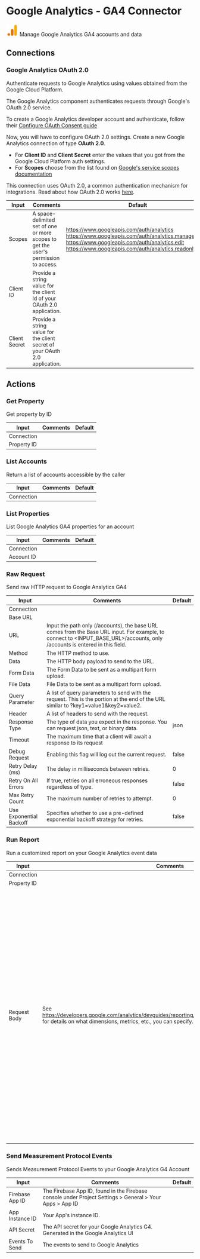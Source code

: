 # Google Analytics - GA4 Connector

![Google Analytics - GA4](./assets/google-analytics-ga4.png#connector-icon)
Manage Google Analytics GA4 accounts and data

## Connections

### Google Analytics OAuth 2.0

Authenticate requests to Google Analytics using values obtained from the Google Cloud Platform.

The Google Analytics component authenticates requests through Google's OAuth 2.0 service.

To create a Google Analytics developer account and authenticate, follow their [Configure OAuth Consent guide](https://developers.google.com/workspace/guides/configure-oauth-consent)

Now, you will have to configure OAuth 2.0 settings. Create a new Google Analytics connection of type **OAuth 2.0**.

- For **Client ID** and **Client Secret** enter the values that you got from the Google Cloud Platform auth settings.
- For **Scopes** choose from the list found on [Google's service scopes documentation](https://developers.google.com/identity/protocols/oauth2/scopes#analytics)

This connection uses OAuth 2.0, a common authentication mechanism for integrations.
Read about how OAuth 2.0 works [here](../oauth2.md).

| Input         | Comments                                                                            | Default                                                                                                                                                                                            |
| ------------- | ----------------------------------------------------------------------------------- | -------------------------------------------------------------------------------------------------------------------------------------------------------------------------------------------------- |
| Scopes        | A space-delimited set of one or more scopes to get the user's permission to access. | https://www.googleapis.com/auth/analytics https://www.googleapis.com/auth/analytics.manage.users https://www.googleapis.com/auth/analytics.edit https://www.googleapis.com/auth/analytics.readonly |
| Client ID     | Provide a string value for the client Id of your OAuth 2.0 application.             |                                                                                                                                                                                                    |
| Client Secret | Provide a string value for the client secret of your OAuth 2.0 application.         |                                                                                                                                                                                                    |

## Actions

### Get Property

Get property by ID

| Input       | Comments | Default |
| ----------- | -------- | ------- |
| Connection  |          |         |
| Property ID |          |         |

### List Accounts

Return a list of accounts accessible by the caller

| Input      | Comments | Default |
| ---------- | -------- | ------- |
| Connection |          |         |

### List Properties

List Google Analytics GA4 properties for an account

| Input      | Comments | Default |
| ---------- | -------- | ------- |
| Connection |          |         |
| Account ID |          |         |

### Raw Request

Send raw HTTP request to Google Analytics GA4

| Input                   | Comments                                                                                                                                                                    | Default |
| ----------------------- | --------------------------------------------------------------------------------------------------------------------------------------------------------------------------- | ------- |
| Connection              |                                                                                                                                                                             |         |
| Base URL                |                                                                                                                                                                             |         |
| URL                     | Input the path only (/accounts), the base URL comes from the Base URL input. For example, to connect to <INPUT_BASE_URL>/accounts, only /accounts is entered in this field. |         |
| Method                  | The HTTP method to use.                                                                                                                                                     |         |
| Data                    | The HTTP body payload to send to the URL.                                                                                                                                   |         |
| Form Data               | The Form Data to be sent as a multipart form upload.                                                                                                                        |         |
| File Data               | File Data to be sent as a multipart form upload.                                                                                                                            |         |
| Query Parameter         | A list of query parameters to send with the request. This is the portion at the end of the URL similar to ?key1=value1&key2=value2.                                         |         |
| Header                  | A list of headers to send with the request.                                                                                                                                 |         |
| Response Type           | The type of data you expect in the response. You can request json, text, or binary data.                                                                                    | json    |
| Timeout                 | The maximum time that a client will await a response to its request                                                                                                         |         |
| Debug Request           | Enabling this flag will log out the current request.                                                                                                                        | false   |
| Retry Delay (ms)        | The delay in milliseconds between retries.                                                                                                                                  | 0       |
| Retry On All Errors     | If true, retries on all erroneous responses regardless of type.                                                                                                             | false   |
| Max Retry Count         | The maximum number of retries to attempt.                                                                                                                                   | 0       |
| Use Exponential Backoff | Specifies whether to use a pre-defined exponential backoff strategy for retries.                                                                                            | false   |

### Run Report

Run a customized report on your Google Analytics event data

| Input        | Comments                                                                                                                                                                 | Default                                                                                                                                                                                                                                                                                                                                                                                                                                                                   |
| ------------ | ------------------------------------------------------------------------------------------------------------------------------------------------------------------------ | ------------------------------------------------------------------------------------------------------------------------------------------------------------------------------------------------------------------------------------------------------------------------------------------------------------------------------------------------------------------------------------------------------------------------------------------------------------------------- |
| Connection   |                                                                                                                                                                          |                                                                                                                                                                                                                                                                                                                                                                                                                                                                           |
| Property ID  |                                                                                                                                                                          |                                                                                                                                                                                                                                                                                                                                                                                                                                                                           |
| Request Body | See https://developers.google.com/analytics/devguides/reporting/data/v1/rest/v1beta/properties/runReport for details on what dimensions, metrics, etc., you can specify. | <code>{<br /> "dimensions": [<br /> {<br /> "name": "pageTitle"<br /> }<br /> ],<br /> "metrics": [<br /> {<br /> "name": "sessions"<br /> }<br /> ],<br /> "dateRanges": [<br /> {<br /> "startDate": "7daysAgo",<br /> "endDate": "yesterday"<br /> }<br /> ],<br /> "dimensionFilter": {<br /> "notExpression": {<br /> "filter": {<br /> "fieldName": "pageTitle",<br /> "stringFilter": {<br /> "value": "My Homepage"<br /> }<br /> }<br /> }<br /> }<br />}</code> |

### Send Measurement Protocol Events

Sends Measurement Protocol Events to your Google Analytics G4 Account

| Input           | Comments                                                                                                 | Default |
| --------------- | -------------------------------------------------------------------------------------------------------- | ------- |
| Firebase App ID | The Firebase App ID, found in the Firebase console under Project Settings > General > Your Apps > App ID |         |
| App Instance ID | Your App's instance ID.                                                                                  |         |
| API Secret      | The API secret for your Google Analytics G4. Generated in the Google Analytics UI                        |         |
| Events To Send  | The events to send to Google Analytics                                                                   |         |
